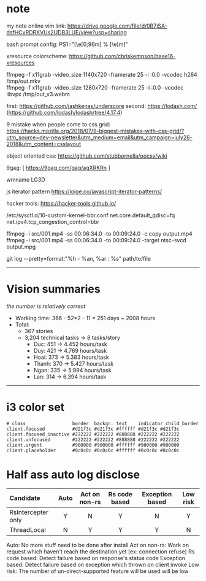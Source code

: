 # note

my note online 
vim link:
https://drive.google.com/file/d/0B7jSA-dsfHCvRDRXVUs2UDB3LUE/view?usp=sharing

bash prompt config: PS1="\[\\e[0;96m\] % \[\\e[m\]"


xresource colorscheme: https://github.com/chriskempson/base16-xresources

 ffmpeg -f x11grab -video_size 1140x720 -framerate 25 -i :0.0 -vcodec h264 /tmp/out.mkv  
 ffmpeg -f x11grab -video_size 1280x720 -framerate 25 -i :0.0 -vcodec libvpx /tmp/out_v3.webm
 
 first: https://github.com/jashkenas/underscore
 second: https://lodash.com/ (https://github.com/lodash/lodash/tree/4.17.4)

9 mistake when people come to css grid: https://hacks.mozilla.org/2018/07/9-biggest-mistakes-with-css-grid/?utm_source=dev-newsletter&utm_medium=email&utm_campaign=july26-2018&utm_content=csslayout

object oriented css: https://github.com/stubbornella/oocss/wiki

9gag: [
  https://9gag.com/gag/agXRKRn
]

wmname LG3D

js iterator pattern
https://loige.co/javascript-iterator-patterns/

hacker tools: https://hacker-tools.github.io/

/etc/sysctl.d/10-custom-kernel-bbr.conf
net.core.default_qdisc=fq
net.ipv4.tcp_congestion_control=bbr

ffmpeg -i src/001.mp4 -ss 00:06:34.0 -to 00:09:24.0 -c copy output.mp4
ffmpeg -i src/001.mp4 -ss 00:06:34.0 -to 00:09:24.0 -target ntsc-svcd output.mpg

git log --pretty=format:"%h - %an, %ar : %s" path/to/file

---
# Vision summaries
_the number is relatively correct_

- Working time: 366 - 52*2 - 11 = 251 days ~ 2008 hours
- Total:
    - 367 stories
    - 3,204 technical tasks -> 8 tasks/story
        - Duc:   451 -> 4.452 hours/task
        - Duy:   421 -> 4.769 hours/task
        - Hoai:  373 -> 5.383 hours/task
        - Thanh: 370 -> 5.427 hours/task
        - Ngan:  335 -> 5.994 hours/task
        - Lan:   314 -> 6.394 hours/task
---

# i3 color set
```
# class                 border  backgr. text    indicator child_border
client.focused          #d21f3c #d21f3c #ffffff #d21f3c #d21f3c
client.focused_inactive #222222 #222222 #888888 #222222 #222222
client.unfocused        #222222 #222222 #888888 #222222 #222222
client.urgent           #900000 #900000 #ffffff #900000 #900000
client.placeholder      #0c0c0c #0c0c0c #ffffff #0c0c0c #0c0c0c
```

# Half ass auto log disclose

| Candidate | Auto | Act on non-rs | Rs code based | Exception based | Low risk |
| :- | :-: | :-: | :-: | :-: | :-: |
| RsIntercepter only | Y | N | Y | N | Y |
| ThreadLocal | N | Y | Y | Y | N |

Auto: No more stuff need to be done after install
Act on non-rs: Work on request which haven't reach the destination yet (ex: connection refuse)
Rs code based: Detect failure based on response's status code
Exception based: Detect failure based on exception which thrown on client invoke
Low risk: The number of un-direct-supported feature will be used will be low
